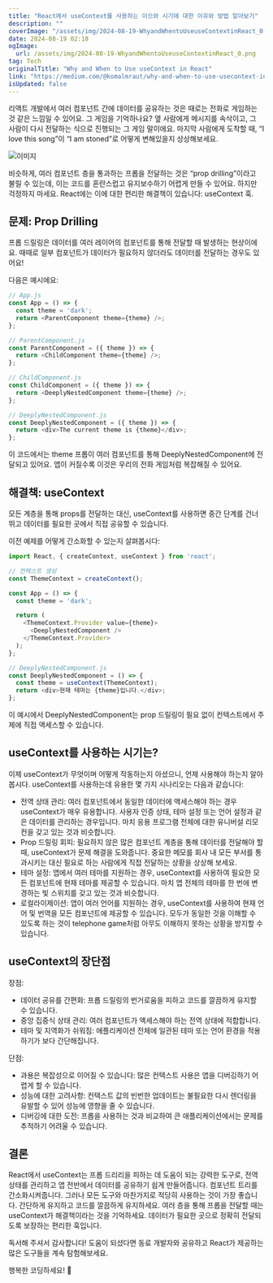 ```yaml
---
title: "React에서 useContext를 사용하는 이으와 시기에 대한 이유와 방법 알아보기"
description: ""
coverImage: "/assets/img/2024-08-19-WhyandWhentoUseuseContextinReact_0.png"
date: 2024-08-19 02:18
ogImage: 
  url: /assets/img/2024-08-19-WhyandWhentoUseuseContextinReact_0.png
tag: Tech
originalTitle: "Why and When to Use useContext in React"
link: "https://medium.com/@komalmraut/why-and-when-to-use-usecontext-in-react-20f19a8d7fce"
isUpdated: false
---
```



리액트 개발에서 여러 컴포넌트 간에 데이터를 공유하는 것은 때로는 전화로 게임하는 것 같은 느낌일 수 있어요. 그 게임을 기억하나요? 옆 사람에게 메시지를 속삭이고, 그 사람이 다시 전달하는 식으로 진행되는 그 게임 말이에요. 마지막 사람에게 도착할 때, “I love this song”이 “I am stoned”로 어떻게 변해있을지 상상해보세요.

![이미지](/assets/img/2024-08-19-WhyandWhentoUseuseContextinReact_0.png)

비슷하게, 여러 컴포넌트 층을 통과하는 프롭을 전달하는 것은 “prop drilling”이라고 불릴 수 있는데, 이는 코드를 혼란스럽고 유지보수하기 어렵게 만들 수 있어요. 하지만 걱정하지 마세요. React에는 이에 대한 편리한 해결책이 있습니다: useContext 훅.

## 문제: Prop Drilling

<!-- cozy-coder - 수평 -->
<ins class="adsbygoogle"
     style="display:block"
     data-ad-client="ca-pub-4877378276818686"
     data-ad-slot="1107185301"
     data-ad-format="auto"
     data-full-width-responsive="true"></ins>
<script>
     (adsbygoogle = window.adsbygoogle || []).push({});
</script>

프롭 드릴링은 데이터를 여러 레이어의 컴포넌트를 통해 전달할 때 발생하는 현상이에요. 때때로 일부 컴포넌트가 데이터가 필요하지 않더라도 데이터를 전달하는 경우도 있어요!

다음은 예시에요:

```js
// App.js
const App = () => {
  const theme = 'dark';
  return <ParentComponent theme={theme} />;
};

// ParentComponent.js
const ParentComponent = ({ theme }) => {
  return <ChildComponent theme={theme} />;
};

// ChildComponent.js
const ChildComponent = ({ theme }) => {
  return <DeeplyNestedComponent theme={theme} />;
};

// DeeplyNestedComponent.js
const DeeplyNestedComponent = ({ theme }) => {
  return <div>The current theme is {theme}</div>;
};
```

이 코드에서는 theme 프롭이 여러 컴포넌트를 통해 DeeplyNestedComponent에 전달되고 있어요. 앱이 커질수록 이것은 우리의 전화 게임처럼 복잡해질 수 있어요.

<!-- cozy-coder - 수평 -->
<ins class="adsbygoogle"
     style="display:block"
     data-ad-client="ca-pub-4877378276818686"
     data-ad-slot="1107185301"
     data-ad-format="auto"
     data-full-width-responsive="true"></ins>
<script>
     (adsbygoogle = window.adsbygoogle || []).push({});
</script>

## 해결책: useContext

모든 계층을 통해 props를 전달하는 대신, useContext를 사용하면 중간 단계를 건너뛰고 데이터를 필요한 곳에서 직접 공유할 수 있습니다.

이전 예제를 어떻게 간소화할 수 있는지 살펴봅시다:

```js
import React, { createContext, useContext } from 'react';

// 컨텍스트 생성
const ThemeContext = createContext();

const App = () => {
  const theme = 'dark';

  return (
    <ThemeContext.Provider value={theme}>
      <DeeplyNestedComponent />
    </ThemeContext.Provider>
  );
};

// DeeplyNestedComponent.js
const DeeplyNestedComponent = () => {
  const theme = useContext(ThemeContext);
  return <div>현재 테마는 {theme}입니다.</div>;
};
```

<!-- cozy-coder - 수평 -->
<ins class="adsbygoogle"
     style="display:block"
     data-ad-client="ca-pub-4877378276818686"
     data-ad-slot="1107185301"
     data-ad-format="auto"
     data-full-width-responsive="true"></ins>
<script>
     (adsbygoogle = window.adsbygoogle || []).push({});
</script>

이 예시에서 DeeplyNestedComponent는 prop 드릴링이 필요 없이 컨텍스트에서 주제에 직접 액세스할 수 있습니다.

## useContext를 사용하는 시기는?

이제 useContext가 무엇이며 어떻게 작동하는지 아셨으니, 언제 사용해야 하는지 알아봅시다. useContext를 사용하는데 유용한 몇 가지 시나리오는 다음과 같습니다:

- 전역 상태 관리:
여러 컴포넌트에서 동일한 데이터에 액세스해야 하는 경우 useContext가 매우 유용합니다. 사용자 인증 상태, 테마 설정 또는 언어 설정과 같은 데이터를 관리하는 경우입니다. 마치 응용 프로그램 전체에 대한 유니버설 리모컨을 갖고 있는 것과 비슷합니다.
- Prop 드릴링 회피:
필요하지 않은 많은 컴포넌트 계층을 통해 데이터를 전달해야 할 때, useContext가 문제 해결을 도와줍니다. 중요한 메모를 회사 내 모든 부서를 통과시키는 대신 필요로 하는 사람에게 직접 전달하는 상황을 상상해 보세요.
- 테마 설정:
앱에서 여러 테마를 지원하는 경우, useContext를 사용하여 필요한 모든 컴포넌트에 현재 테마를 제공할 수 있습니다. 마치 앱 전체의 테마를 한 번에 변경하는 빛 스위치를 갖고 있는 것과 비슷합니다.
- 로컬라이제이션:
앱이 여러 언어를 지원하는 경우, useContext를 사용하여 현재 언어 및 번역을 모든 컴포넌트에 제공할 수 있습니다. 모두가 동일한 것을 이해할 수 있도록 하는 것이 telephone game처럼 아무도 이해하지 못하는 상황을 방지할 수 있습니다.

<!-- cozy-coder - 수평 -->
<ins class="adsbygoogle"
     style="display:block"
     data-ad-client="ca-pub-4877378276818686"
     data-ad-slot="1107185301"
     data-ad-format="auto"
     data-full-width-responsive="true"></ins>
<script>
     (adsbygoogle = window.adsbygoogle || []).push({});
</script>

## useContext의 장단점

장점:

- 데이터 공유를 간편화: 프롭 드릴링의 번거로움을 피하고 코드를 깔끔하게 유지할 수 있습니다.
- 중앙 집중식 상태 관리: 여러 컴포넌트가 액세스해야 하는 전역 상태에 적합합니다.
- 테마 및 지역화가 쉬워짐: 애플리케이션 전체에 일관된 테마 또는 언어 환경을 적용하기가 보다 간단해집니다.

단점:

<!-- cozy-coder - 수평 -->
<ins class="adsbygoogle"
     style="display:block"
     data-ad-client="ca-pub-4877378276818686"
     data-ad-slot="1107185301"
     data-ad-format="auto"
     data-full-width-responsive="true"></ins>
<script>
     (adsbygoogle = window.adsbygoogle || []).push({});
</script>

- 과용은 복잡성으로 이어질 수 있습니다: 많은 컨텍스트 사용은 앱을 디버깅하기 어렵게 할 수 있습니다.
- 성능에 대한 고려사항: 컨텍스트 값의 빈번한 업데이트는 불필요한 다시 렌더링을 유발할 수 있어 성능에 영향을 줄 수 있습니다.
- 디버깅에 대한 도전: 프롭을 사용하는 것과 비교하여 큰 애플리케이션에서는 문제를 추적하기 어려울 수 있습니다.

## 결론

React에서 useContext는 프롭 드리리을 피하는 데 도움이 되는 강력한 도구로, 전역 상태를 관리하고 앱 전반에서 데이터를 공유하기 쉽게 만들어줍니다. 컴포넌트 트리를 간소화시켜줍니다. 그러나 모든 도구와 마찬가지로 적당히 사용하는 것이 가장 좋습니다. 간단하게 유지하고 코드를 깔끔하게 유지하세요. 여러 층을 통해 프롭을 전달할 때는 useContext가 해결책이라는 것을 기억하세요. 데이터가 필요한 곳으로 정확히 전달되도록 보장하는 편리한 훅입니다.

독서해 주셔서 감사합니다! 도움이 되셨다면 동료 개발자와 공유하고 React가 제공하는 많은 도구들을 계속 탐험해보세요.

<!-- cozy-coder - 수평 -->
<ins class="adsbygoogle"
     style="display:block"
     data-ad-client="ca-pub-4877378276818686"
     data-ad-slot="1107185301"
     data-ad-format="auto"
     data-full-width-responsive="true"></ins>
<script>
     (adsbygoogle = window.adsbygoogle || []).push({});
</script>

행복한 코딩하세요! 🎉